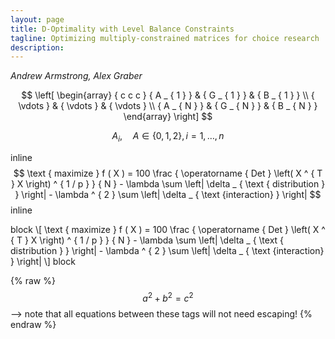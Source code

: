 ```yaml
---
layout: page
title: D-Optimality with Level Balance Constraints
tagline: Optimizing multiply-constrained matrices for choice research
description:
---
```

*Andrew Armstrong, Alex Graber*

$$
\left[ \begin{array} { c c c } { A _ { 1 } } & { G _ { 1 } } & { B _ { 1 } } \\ { \vdots } & { \vdots } & { \vdots } \\ { A _ { N } } & { G _ { N } } & { B _ { N } } \end{array} \right]
$$

$$ A _ { i } , \quad A \in \{ 0,1,2 \} , i = 1 , \ldots , n $$

inline $$ 
\text { maximize } f ( X ) = 100 \frac { \operatorname { Det } \left( X ^ { T } X \right) ^ { 1 / p } } { N } - \lambda \sum \left| \delta _ { \text { distribution } } \right| - \lambda ^ { 2 } \sum \left| \delta _ { \text {interaction} } \right|
$$ inline


block
\\[
\text { maximize } f ( X ) = 100 \frac { \operatorname { Det } \left( X ^ { T } X \right) ^ { 1 / p } } { N } - \lambda \sum \left| \delta _ { \text { distribution } } \right| - \lambda ^ { 2 } \sum \left| \delta _ { \text {interaction} } \right|
\\]
block


{% raw %}
$$a^2 + b^2 = c^2$$ --> note that all equations between these tags will not need escaping! 
{% endraw %}

